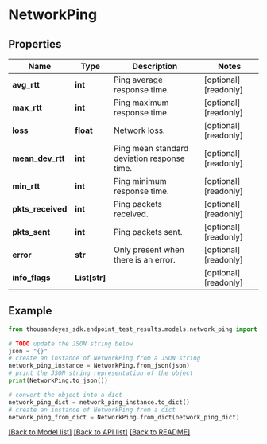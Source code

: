 # NetworkPing


## Properties

Name | Type | Description | Notes
------------ | ------------- | ------------- | -------------
**avg_rtt** | **int** | Ping average response time. | [optional] [readonly] 
**max_rtt** | **int** | Ping maximum response time. | [optional] [readonly] 
**loss** | **float** | Network loss. | [optional] [readonly] 
**mean_dev_rtt** | **int** | Ping mean standard deviation response time. | [optional] [readonly] 
**min_rtt** | **int** | Ping minimum response time. | [optional] [readonly] 
**pkts_received** | **int** | Ping packets received. | [optional] [readonly] 
**pkts_sent** | **int** | Ping packets sent. | [optional] [readonly] 
**error** | **str** | Only present when there is an error. | [optional] [readonly] 
**info_flags** | **List[str]** |  | [optional] [readonly] 

## Example

```python
from thousandeyes_sdk.endpoint_test_results.models.network_ping import NetworkPing

# TODO update the JSON string below
json = "{}"
# create an instance of NetworkPing from a JSON string
network_ping_instance = NetworkPing.from_json(json)
# print the JSON string representation of the object
print(NetworkPing.to_json())

# convert the object into a dict
network_ping_dict = network_ping_instance.to_dict()
# create an instance of NetworkPing from a dict
network_ping_from_dict = NetworkPing.from_dict(network_ping_dict)
```
[[Back to Model list]](../README.md#documentation-for-models) [[Back to API list]](../README.md#documentation-for-api-endpoints) [[Back to README]](../README.md)


